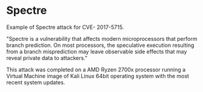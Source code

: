 # Spectre
Example of Spectre attack for CVE- 2017-5715.

"Spectre is a vulnerability that affects modern microprocessors that perform branch prediction. On most processors, the speculative execution resulting from a branch misprediction may leave observable side effects that may reveal private data to attackers."

This attack was completed on a AMD Ryzen 2700x processor running a Virtual Machine image of Kali Linux 64bit operating system with the most recent system updates. 


